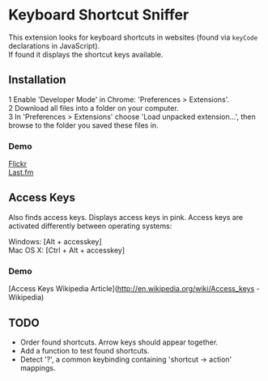 # Keyboard Shortcut Sniffer

This extension looks for keyboard shortcuts in websites (found via `keyCode` declarations in JavaScript).  
If found it displays the shortcut keys available.

## Installation
1 Enable 'Developer Mode' in Chrome: 'Preferences > Extensions'.  
2 Download all files into a folder on your computer.   
3 In 'Preferences > Extensions' choose 'Load unpacked extension...', then browse to the folder you saved these files in.  

### Demo
[Flickr](http://www.flickr.com/photos/n8kowald/4174429513/in/set-72157600584323944/)  
[Last.fm](http://www.last.fm/music/Trust/+images/73492682)

## Access Keys
Also finds access keys. Displays access keys in pink. Access keys are activated differently between operating systems:

Windows:  [Alt + accesskey]  
Mac OS X: [Ctrl + Alt + accesskey]  

### Demo  
[Access Keys Wikipedia Article](http://en.wikipedia.org/wiki/Access_keys - Wikipedia)

## TODO
* Order found shortcuts. Arrow keys should appear together.
* Add a function to test found shortcuts.
* Detect '?', a common keybinding containing 'shortcut -> action' mappings.
